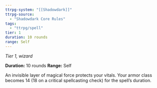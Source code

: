 ```yaml
---
ttrpg-system: "[[Shadowdark]]"
ttrpg-source: 
  - "Shadowdark Core Rules"
tags:
  - "ttrpg/spell"
tier: 1
duration: 10 rounds
range: Self
---
```

*Tier 1, wizard*

**Duration:** 10 rounds
**Range:** Self

An invisible layer of magical force protects your vitals. Your armor class becomes 14 (18 on a critical spellcasting check) for the spell’s duration.
